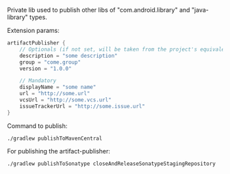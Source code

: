 Private lib used to publish other libs of "com.android.library" and "java-library" types.

Extension params:

```groovy
artifactPublisher {
    // Optionals (if not set, will be taken from the project's equivalent values)
    description = "some description"
    group = "come.group"
    version = "1.0.0"

    // Mandatory
    displayName = "some name"
    url = "http://some.url"
    vcsUrl = "http://some.vcs.url"
    issueTrackerUrl = "http://some.issue.url"
}
```

Command to publish:
```
./gradlew publishToMavenCentral
```

For publishing the artifact-publisher:
```
./gradlew publishToSonatype closeAndReleaseSonatypeStagingRepository
```